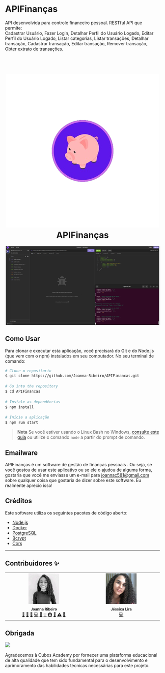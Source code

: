 # APIFinanças
API desenvolvida para controle financeiro pessoal. RESTful API que permite:  
Cadastrar Usuário,
Fazer Login,
Detalhar Perfil do Usuário Logado,
Editar Perfil do Usuário Logado,
Listar categorias, 
Listar transações, 
Detalhar transação, 
Cadastrar transação,
Editar transação, 
Remover transação, 
Obter extrato de transações.


<h1 align="center">
  <br>
  <img width="500" src="src/assets/to_readme/Logo-APIFINANCAS.png">
  <br>
  APIFinanças
</h1>

 
<p align="center" >
<img width="500" src="src/assets/to_readme/exibir-extrato.png">
</p>

## Como Usar

Para clonar e executar esta aplicação, você precisará do Git e do Node.js (que vem com o npm) instalados em seu computador. No seu terminal de comando:

```bash
# Clone o repositorio
$ git clone https://github.com/Joanna-Ribeiro/APIFinancas.git

# Go into the repository
$ cd APIFinancas

# Instale as dependências
$ npm install

# Inicie a aplicação
$ npm run start
```

> **Nota**
>Se você estiver usando o Linux Bash no Windows, [consulte este guia](https://www.howtogeek.com/261575/how-to-run-graphical-linux-desktop-applications-from-windows-10s-bash-shell/) ou utilize o comando `node` a partir do prompt de comando.

## Emailware

APIFinanças é um software de gestão de finanças pessoais . Ou seja, se você gostou de usar este aplicativo ou se ele o ajudou de alguma forma, gostaria que você me enviasse um e-mail para joannac581@gmail.com sobre qualquer coisa que gostaria de dizer sobre este software. Eu realmente aprecio isso!

## Créditos

Este software utiliza os seguintes pacotes de código aberto:

- [Node.js](https://nodejs.org/)
- [Docker](https://www.docker.com/)
- [PostgreSQL](https://www.postgresql.org/)
- [Bcrypt](https://www.npmjs.com/package/bcrypt)
- [Cors](https://www.npmjs.com/package/cors)

---

## Contribuidores ✨

<table>
  <tbody>
    <tr>
      <td align="center" valign="top" width="14.28%"><img src="src/assets/to_readme/joanna.jpeg" width="100px;" alt="Joanna Ribeiro"/><br /><sub><b>Joanna Ribeiro</b></sub></a><br /><a href="#question-CompuIves" title="Answering Questions">💬</a> <a href="#blog-CompuIves" title="Blogposts">📝</a> <a href="https://github.com/codesandbox/codesandbox-client/issues?q=author%3ACompuIves" title="Bug reports">🐛</a> <a href="https://github.com/codesandbox/codesandbox-client/commits?author=CompuIves" title="Code">💻</a></a> <a href="https://github.com/codesandbox/codesandbox-client/commits?author=CompuIves" title="Documentation">📖</a> <a href="#example-CompuIves" title="Examples">💡</a> <a href="#infra-CompuIves" title="Infrastructure (Hosting, Build-Tools, etc)">🚇</a> <a href="https://github.com/codesandbox/codesandbox-client/pulls?q=is%3Apr+reviewed-by%3ACompuIves" title="Reviewed Pull Requests">👀</a> <a href="https://github.com/codesandbox/codesandbox-client/commits?author=CompuIves" title="Tests">⚠️</a> <a href="#tool-CompuIves" title="Tools">🔧</a></td>
      <td align="center" valign="top" width="14.28%"><img src="src/assets/to_readme/jessica.jpeg" width="100px;" alt="Jéssica Lira"/><br /><sub><b>Jéssica Lira</b></sub></a><br /><a href="https://github.com/codesandbox/codesandbox-client/commits?author=donavon" title="Code">💻</a></td>
    
  </tbody>
</table>

<!-- ALL-CONTRIBUTORS-LIST:END -->


## Obrigada

<a href="https://www.chromaticqa.com/"><img src="[https://cdn-images-1.medium.com/letterbox/147/36/50/50/1*oHHjTjInDOBxIuYHDY2gFA.png?source=logoAvatar-d7276495b101---37816ec27d7a](https://www.google.com/url?sa=i&url=https%3A%2F%2Fgithub.com%2Fcubos-academy&psig=AOvVaw2lvQwfuIo7Xu_wv4Y6rA1P&ust=1702502900501000&source=images&cd=vfe&opi=89978449&ved=0CBEQjRxqFwoTCOiuj9nrioMDFQAAAAAdAAAAABAE)" width="120"/></a>

Agradecemos à Cubos Academy por fornecer uma plataforma educacional de alta qualidade que tem sido fundamental para o desenvolvimento e aprimoramento das habilidades técnicas necessárias para este projeto. 
